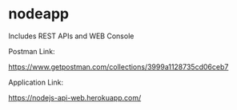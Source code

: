 # nodeapp
Includes REST APIs and WEB Console

Postman Link:

https://www.getpostman.com/collections/3999a1128735cd06ceb7

Application Link:

https://nodejs-api-web.herokuapp.com/
